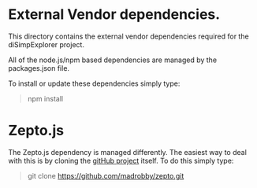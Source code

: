 # External Vendor dependencies.

This directory contains the external vendor dependencies required for the 
diSimpExplorer project.

All of the node.js/npm based dependencies are managed by the 
packages.json file.

To install or update these dependencies simply type:

> npm install 

# Zepto.js

The Zepto.js dependency is managed differently. The easiest way to deal 
with this is by cloning the [gitHub 
project](https://github.com/madrobby/zepto) itself. To do this simply type:

> git clone https://github.com/madrobby/zepto.git


